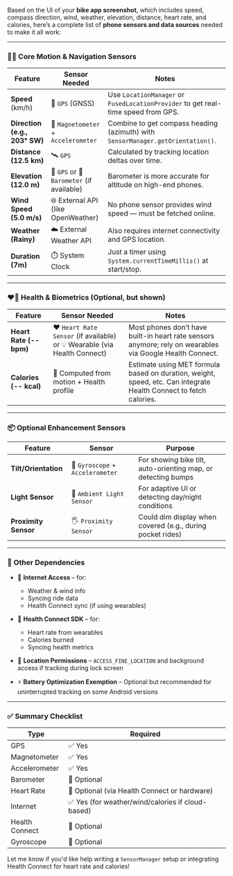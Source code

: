 Based on the UI of your **bike app screenshot**, which includes speed, compass direction, wind,
weather, elevation, distance, heart rate, and calories, here’s a complete list of **phone sensors
and data sources** needed to make it all work:

---

### 🚴‍♂️ Core Motion & Navigation Sensors

| Feature                       | Sensor Needed                             | Notes                                                                             |
|-------------------------------|-------------------------------------------|-----------------------------------------------------------------------------------|
| **Speed** (km/h)              | 🧭 `GPS` (GNSS)                           | Use `LocationManager` or `FusedLocationProvider` to get real-time speed from GPS. |
| **Direction (e.g., 203° SW)** | 🧲 `Magnetometer` + `Accelerometer`       | Combine to get compass heading (azimuth) with `SensorManager.getOrientation()`.   |
| **Distance (12.5 km)**        | 🛰️ `GPS`                                 | Calculated by tracking location deltas over time.                                 |
| **Elevation (12.0 m)**        | 📡 `GPS` or 🧭 `Barometer` (if available) | Barometer is more accurate for altitude on high-end phones.                       |
| **Wind Speed (5.0 m/s)**      | 🌐 External API (like OpenWeather)        | No phone sensor provides wind speed — must be fetched online.                     |
| **Weather (Rainy)**           | ☁️ External Weather API                   | Also requires internet connectivity and GPS location.                             |
| **Duration (7m)**             | ⏱️ System Clock                           | Just a timer using `System.currentTimeMillis()` at start/stop.                    |

---

### ❤️‍🔥 Health & Biometrics (Optional, but shown)

| Feature                 | Sensor Needed                                                             | Notes                                                                                                             |
|-------------------------|---------------------------------------------------------------------------|-------------------------------------------------------------------------------------------------------------------|
| **Heart Rate (-- bpm)** | ❤️ `Heart Rate Sensor` (if available) or 💡 Wearable (via Health Connect) | Most phones don’t have built-in heart rate sensors anymore; rely on wearables via Google Health Connect.          |
| **Calories (-- kcal)**  | 🔢 Computed from motion + Health profile                                  | Estimate using MET formula based on duration, weight, speed, etc. Can integrate Health Connect to fetch calories. |

---

### 📦 Optional Enhancement Sensors

| Feature              | Sensor                           | Purpose                                                       |
|----------------------|----------------------------------|---------------------------------------------------------------|
| **Tilt/Orientation** | 🧠 `Gyroscope` + `Accelerometer` | For showing bike tilt, auto-orienting map, or detecting bumps |
| **Light Sensor**     | 🔆 `Ambient Light Sensor`        | For adaptive UI or detecting day/night conditions             |
| **Proximity Sensor** | 🖐️ `Proximity Sensor`           | Could dim display when covered (e.g., during pocket rides)    |

---

### 🔌 Other Dependencies

- 📶 **Internet Access** – for:
    - Weather & wind info
    - Syncing ride data
    - Health Connect sync (if using wearables)

- 🧠 **Health Connect SDK** – for:
    - Heart rate from wearables
    - Calories burned
    - Syncing health metrics

- 📍 **Location Permissions** – `ACCESS_FINE_LOCATION` and background access if tracking during lock
  screen

- ⚡ **Battery Optimization Exemption** – Optional but recommended for uninterrupted tracking on some
  Android versions

---

### ✅ Summary Checklist

| Type           | Required                                         |
|----------------|--------------------------------------------------|
| GPS            | ✅ Yes                                            |
| Magnetometer   | ✅ Yes                                            |
| Accelerometer  | ✅ Yes                                            |
| Barometer      | 🔄 Optional                                      |
| Heart Rate     | 🔄 Optional (via Health Connect or hardware)     |
| Internet       | ✅ Yes (for weather/wind/calories if cloud-based) |
| Health Connect | 🔄 Optional                                      |
| Gyroscope      | 🔄 Optional                                      |

Let me know if you'd like help writing a `SensorManager` setup or integrating Health Connect for
heart rate and calories!